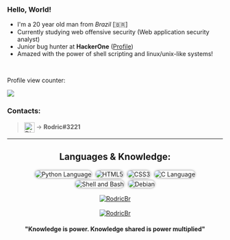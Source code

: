 ### Hello, World! </br>

- I'm a 20 year old man from _Brazil_ [🇧🇷]
- Currently studying web offensive security (Web application security analyst)
- Junior bug hunter at **HackerOne** ([Profile])
- Amazed with the power of shell scripting and linux/unix-like systems!

</br>

<p>Profile view counter:</p>
<img src="https://profile-counter.glitch.me/rodricbr/count.svg">
<!--
Fazendo request em loop pro contador hehehe >:D
for i in {1..666}; do curl https://profile-counter.glitch.me/rodricbr/count.svg | head -n 5 &/dev/null; done
-->

### Contacts:

> [<img align="center" alt="Discord Contact" width="24px" src="https://icon-library.com/images/discord-user-icon/discord-user-icon-16.jpg" alt="Discord" >][discord] → **Rodric#3221**

---

<!--
![Python](http://img.shields.io/badge/-Python-3776AB?style=flat-square&logo=python&logoColor=ffffff)
![HTML5](https://img.shields.io/badge/-HTML5-%23E44D27?style=flat-square&logo=html5&logoColor=ffffff)
![CSS3](https://img.shields.io/badge/-CSS3-%231572B6?style=flat-square&logo=css3)
![C](https://img.shields.io/badge/C%20Language-grey?style=flat-square&logo=c)
![Shell](https://img.shields.io/badge/Shell-inactive?style=flat-square&logo=GNU+Bash&color=4EAA25&logoColor=FFFFFF)
![Gnu/Linux](https://img.shields.io/badge/Linux-grey?style=flat-square&logo=linux)
![Debian](https://img.shields.io/badge/Debian-grey?style=flat-square&message=Debian&color=A81D33&logo=Debian&logoColor=FFFFFF)
-->

<h2 align="center">Languages & Knowledge:</h2>

<p align="center">
  
  <img style="position: relative; box-shadow: 0px 0px 5px 0px rgb(0 0 0 / 48%); border-radius: 10px 10px 10px 10px; margin: 3px;" src="https://img.shields.io/badge/-Python-3776AB?style=flat-square&logo=python&logoColor=ffffff" alt="Python Language">
  
  <img style="position: relative; box-shadow: 0px 0px 5px 0px rgb(0 0 0 / 48%); border-radius: 10px 10px 10px 10px; margin: 3px;" src="https://img.shields.io/badge/-HTML5-%23E44D27?style=flat-square&logo=html5&logoColor=ffffff" alt="HTML5">
  
  <img style="position: relative; box-shadow: 0px 0px 5px 0px rgb(0 0 0 / 48%); border-radius: 10px 10px 10px 10px; margin: 3px;" src="https://img.shields.io/badge/-CSS3-%231572B6?style=flat-square&logo=css3" alt="CSS3">
  
  <img style="position: relative; box-shadow: 0px 0px 5px 0px rgb(0 0 0 / 48%); border-radius: 10px 10px 10px 10px; margin: 3px;" src="https://img.shields.io/badge/C%20Language-grey?style=flat-square&logo=c" alt="C Language">
  
  <img style="position: relative; box-shadow: 0px 0px 5px 0px rgb(0 0 0 / 48%); border-radius: 10px 10px 10px 10px; margin: 3px;" src="https://img.shields.io/badge/Shell-inactive?style=flat-square&logo=GNU+Bash&color=4EAA25&logoColor=FFFFFF" alt="Shell and Bash">
  
  <img style="position: relative; box-shadow: 0px 0px 5px 0px rgb(0 0 0 / 48%); border-radius: 10px 10px 10px 10px; margin: 3px;" src="https://img.shields.io/badge/Debian-grey?style=flat-square&message=Debian&color=A81D33&logo=Debian&logoColor=FFFFFF" alt="Debian">
  
</p>

<!-- border_radius 0 pra ficar com borda quadrada -->
<!-- text_color em hexadecimal -->
<!-- layout full pra aparecer detalhes em lista -->
<!--
![Stats](https://github-readme-stats.vercel.app/api?username=rodricbr&show_icons=true&theme=github_dark&border_radius=0&text_color=7FFF7F&count_private=true)
![Info](https://github-readme-stats.vercel.app/api/top-langs/?username=rodricbr&layout=compact&langs_count=7&theme=github_dark&border_radius=0&text_color=7FFF7F&count_private=true)
-->

<p align="center">
<a href="https://github.com/rodricbr">
  <img align="center" src="https://github-readme-stats.vercel.app/api?username=rodricbr&show_icons=true&theme=github_dark&border_radius=0&text_color=7FFF7F&count_private=true" alt="RodricBr">
    <br>
    <br>
  <img align="center" src="https://github-readme-stats.vercel.app/api/top-langs/?username=rodricbr&layout=compact&langs_count=7&theme=github_dark&border_radius=0&text_color=7FFF7F&count_private=true" alt="RodricBr">
    <br>
</a>
</p>

<h4 align="center">"Knowledge is power. Knowledge shared is power multiplied"</h4>
<!-- <img align="left" alt="Linux Systems" width="26px" src="https://upload.wikimedia.org/wikipedia/commons/thumb/3/35/Tux.svg/1200px-Tux.svg.png" /> -->

<!-- Links -->
[Profile]: https://hackerone.com/rodricbr?type=user
[Shell]: https://en.wikipedia.org/wiki/Shell_script
[discord]: https://icon-library.com/images/discord-user-icon/discord-user-icon-16.jpg
</br>
